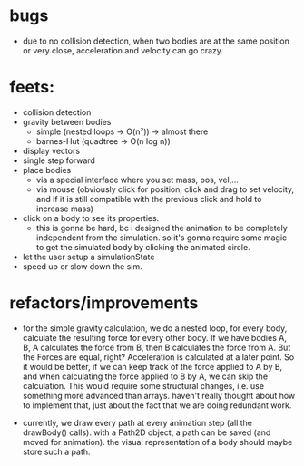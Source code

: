 # bugs
- due to no collision detection, when two bodies are at the same position or very close, acceleration and velocity can go crazy.

# feets:
- collision detection
- gravity between bodies
    - simple (nested loops -> O(n²)) -> almost there
    - barnes-Hut (quadtree -> O(n log n))
- display vectors
- single step forward
- place bodies
    - via a special interface where you set mass, pos, vel,...
    - via mouse
        (obviously click for position, click and drag to set velocity, and if it is still compatible with the previous click and hold to increase mass)
- click on a body to see its properties.
    - this is gonna be hard, bc i designed the animation to be completely independent from the simulation. so it's gonna require some magic to get the simulated body by clicking the animated circle.
- let the user setup a simulationState
- speed up or slow down the sim.

# refactors/improvements
- for the simple gravity calculation, we do a nested loop, for every body, calculate the resulting force for every other body. If we have bodies A, B, A calculates the force from B, then B calculates the force from A. But the Forces are equal, right? Acceleration is calculated at a later point.
So it would be better, if we can keep track of the force applied to A by B, and when calculating the force applied to B by A, we can skip the calculation.
This would require some structural changes, i.e. use something more advanced than arrays. haven't really thought about how to implement that, just about the fact that we are doing redundant work.

- currently, we draw every path at every animation step (all the drawBody() calls). with a Path2D object, a path can be saved (and moved for animation). the visual representation of a body should maybe store such a path.


